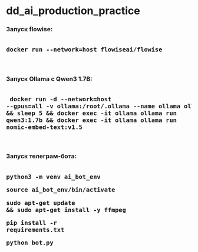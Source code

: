 # dd_ai_production_practice

### Запуск flowise: <br><br> <pre>docker run --network=host flowiseai/flowise</pre> <br>
### Запуск Ollama с Qwen3 1.7B: <br><br> <pre> docker run -d --network=host --gpus=all -v ollama:/root/.ollama --name ollama ollama/ollama && sleep 5 && docker exec -it ollama ollama run qwen3:1.7b && docker exec -it ollama ollama run nomic-embed-text:v1.5</pre> <br>
### Запуск телеграм-бота: <br><br> <pre>python3 -m venv ai_bot_env</pre> <pre>source ai_bot_env/bin/activate</pre> <pre>sudo apt-get update && sudo apt-get install -y ffmpeg</pre> <pre>pip install -r requirements.txt</pre> <pre>python bot.py</pre>
